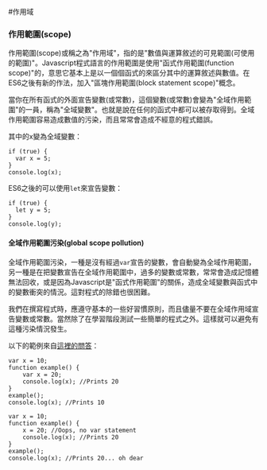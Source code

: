 #作用域

### 作用範圍(scope)

作用範圍(scope)或稱之為"作用域"，指的是"數值與運算敘述的可見範圍(可使用的範圍)"。Javascript程式語言的作用範圍是使用"函式作用範圍(function scope)"的，意思它基本上是以一個個函式的來區分其中的運算敘述與數值。在ES6之後有新的作法，加入"區塊作用範圍(block statement scope)"概念。

當你在所有函式的外面宣告變數(或常數)，這個變數(或常數)會變為"全域作用範圍"的一員，稱為"全域變數"。也就是說在任何的函式中都可以被存取得到。全域作用範圍容易造成數值的污染，而且常常會造成不經意的程式錯誤。

其中的x變為全域變數：

```
if (true) {
  var x = 5;
}
console.log(x);
```

ES6之後的可以使用`let`來宣告變數：

```
if (true) {
  let y = 5;
}
console.log(y);
```

#### 全域作用範圍污染(global scope pollution)

全域作用範圍污染，一種是沒有經過`var`宣告的變數，會自動變為全域作用範圍，另一種是在把變數宣告在全域作用範圍中，過多的變數或常數，常常會造成記憶體無法回收，或是因為Javascript是"函式作用範圍"的關係，造成全域變數與函式中的變數衝突的情況。這對程式的除錯也很困難。

我們在撰寫程式時，應遵守基本的一些好習慣原則，而且儘量不要在全域作用域宣告變數或常數。當然除了在學習階段測試一些簡單的程式之外。這樣就可以避免有這種污染情況發生。

以下的範例來自[這裡的問答](http://stackoverflow.com/questions/8862665/what-does-it-mean-global-namespace-would-be-polluted/13352212)：

```
var x = 10;
function example() {
    var x = 20;
    console.log(x); //Prints 20
}
example();
console.log(x); //Prints 10
```

```
var x = 10;
function example() {
    x = 20; //Oops, no var statement
    console.log(x); //Prints 20
}
example();
console.log(x); //Prints 20... oh dear
```
